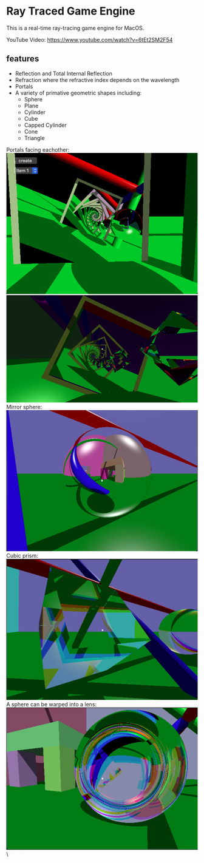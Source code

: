 # Ray Traced Game Engine

This is a real-time ray-tracing game engine for MacOS.

YouTube Video: https://www.youtube.com/watch?v=6tEt2SM2F54


## features

* Reflection and Total Internal Reflection
* Refraction where the refractive index depends on the wavelength
* Portals
* A variety of primative geometric shapes including:
  * Sphere
  * Plane
  * Cylinder
  * Cube
  * Capped Cylinder
  * Cone 
  * Triangle

Portals facing eachother: \
![img](images/spiral1.png) \
![img](images/portaltn.png) \
Mirror sphere: \
![img](images/sphere1.png) \
Cubic prism: \
![img](images/cube1.png) \
A sphere can be warped into a lens: \
![img](images/lens.png) \






